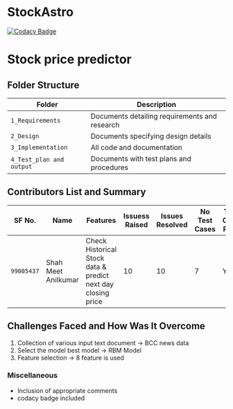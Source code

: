 # StockAstro
[![Codacy Badge](https://app.codacy.com/project/badge/Grade/b7efd89979ef4e3ab7e24cd7f30e5861)](https://www.codacy.com/gh/meet63380/StockAstro/dashboard?utm_source=github.com&amp;utm_medium=referral&amp;utm_content=meet63380/StockAstro&amp;utm_campaign=Badge_Grade)
# Stock price predictor


## Folder Structure
Folder             | Description
-------------------| -----------------------------------------
`1_Requirements`   | Documents detailing requirements and research
`2_Design`         | Documents specifying design details
`3_Implementation` | All code and documentation
`4_Test_plan and output`      | Documents with test plans and procedures

## Contributors List and Summary

SF No. |  Name   |    Features    | Issuess Raised |Issues Resolved|No Test Cases|Test Case Pass
-------|---------|----------------|----------------|---------------|-------------|--------------
`99005437` | Shah Meet Anilkumar  |   Check Historical Stock data & predict next day closing price  | 10     | 10   |7   | YES    
   

## Challenges Faced and How Was It Overcome

1. Collection of various input text document -> BCC news data
2. Select the model best model -> RBM Model
3. Feature selection -> 8 feature is used


### Miscellaneous
* Inclusion of appropriate comments
* codacy badge included
